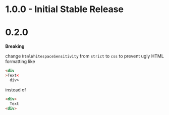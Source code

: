 # 1.0.0 - Initial Stable Release

# 0.2.0

**Breaking**

change `htmlWhitespaceSensitivity` from `strict` to `css` to prevent ugly HTML formatting like 
```html
<div
>Text<
  div>
```
instead of 
```html
<div>
  Text
<div>
```